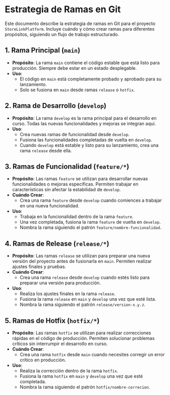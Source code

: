 # Estrategia de Ramas en Git

Este documento describe la estrategia de ramas en Git para el proyecto `StoreLinkPlatform`. Incluye cuándo y cómo crear ramas para diferentes propósitos, siguiendo un flujo de trabajo estructurado.

## 1. Rama Principal (`main`)

- **Propósito**: La rama `main` contiene el código estable que está listo para producción. Siempre debe estar en un estado desplegable.
- **Uso**:
  - El código en `main` está completamente probado y aprobado para su lanzamiento.
  - Solo se fusiona en `main` desde ramas `release` o `hotfix`.

## 2. Rama de Desarrollo (`develop`)

- **Propósito**: La rama `develop` es la rama principal para el desarrollo en curso. Todas las nuevas funcionalidades y mejoras se integran aquí.
- **Uso**:
  - Crea nuevas ramas de funcionalidad desde `develop`.
  - Fusiona las funcionalidades completadas de vuelta en `develop`.
  - Cuando `develop` está estable y listo para su lanzamiento, crea una rama `release` desde ella.

## 3. Ramas de Funcionalidad (`feature/*`)

- **Propósito**: Las ramas `feature` se utilizan para desarrollar nuevas funcionalidades o mejoras específicas. Permiten trabajar en características sin afectar la estabilidad de `develop`.
- **Cuándo Crear**:
  - Crea una rama `feature` desde `develop` cuando comiences a trabajar en una nueva funcionalidad.
- **Uso**:
  - Trabaja en la funcionalidad dentro de la rama `feature`.
  - Una vez completada, fusiona la rama `feature` de vuelta en `develop`.
  - Nombra la rama siguiendo el patrón `feature/nombre-funcionalidad`.

## 4. Ramas de Release (`release/*`)

- **Propósito**: Las ramas `release` se utilizan para preparar una nueva versión del proyecto antes de fusionarla en `main`. Permiten realizar ajustes finales y pruebas.
- **Cuándo Crear**:
  - Crea una rama `release` desde `develop` cuando estés listo para preparar una versión para producción.
- **Uso**:
  - Realiza los ajustes finales en la rama `release`.
  - Fusiona la rama `release` en `main` y `develop` una vez que esté lista.
  - Nombra la rama siguiendo el patrón `release/version-x.y.z`.

## 5. Ramas de Hotfix (`hotfix/*`)

- **Propósito**: Las ramas `hotfix` se utilizan para realizar correcciones rápidas en el código de producción. Permiten solucionar problemas críticos sin interrumpir el desarrollo en curso.
- **Cuándo Crear**:
  - Crea una rama `hotfix` desde `main` cuando necesites corregir un error crítico en producción.
- **Uso**:
  - Realiza la corrección dentro de la rama `hotfix`.
  - Fusiona la rama `hotfix` en `main` y `develop` una vez que esté completada.
  - Nombra la rama siguiendo el patrón `hotfix/nombre-correcion`.

